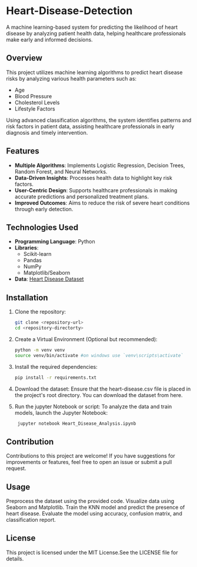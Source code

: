 # Heart-Disease-Detection

A machine learning-based system for predicting the likelihood of heart disease by analyzing patient health data, helping healthcare professionals make early and informed decisions.

## Overview

This project utilizes machine learning algorithms to predict heart disease risks by analyzing various health parameters such as:
- Age
- Blood Pressure
- Cholesterol Levels
- Lifestyle Factors

Using advanced classification algorithms, the system identifies patterns and risk factors in patient data, assisting healthcare professionals in early diagnosis and timely intervention.

## Features

- **Multiple Algorithms**: Implements Logistic Regression, Decision Trees, Random Forest, and Neural Networks.
- **Data-Driven Insights**: Processes health data to highlight key risk factors.
- **User-Centric Design**: Supports healthcare professionals in making accurate predictions and personalized treatment plans.
- **Improved Outcomes**: Aims to reduce the risk of severe heart conditions through early detection.

## Technologies Used

- **Programming Language**: Python
- **Libraries**: 
  - Scikit-learn
  - Pandas
  - NumPy
  - Matplotlib/Seaborn
- **Data**: [Heart Disease Dataset](heart-disease.csv)

## Installation

1. Clone the repository:
   ```bash
   git clone <repository-url>
   cd <repository-directorty>

2. Create a Virtual Environment (Optional but recommended):
   ```bash
   python -m venv venv
   source venv/bin/activate #on windows use `venv\scripts\activate`

3. Install the required dependencies:
   ```bash
   pip install -r requirements.txt

4. Download the dataset:
   Ensure that the heart-disease.csv file is placed in the project's root directory. You can 
   download the dataset from here.
   
  
5. Run the jupyter Notebook or script:
   To analyze the data and train models, launch the Jupyter Notebook:
   ```bash
    jupyter notebook Heart_Disease_Analysis.ipynb
   

## Contribution
   Contributions to this project are welcome! If you have suggestions for improvements or features,    feel free to open an issue or submit a pull request.

## Usage
   Preprocess the dataset using the provided code.
   Visualize data using Seaborn and Matplotlib.
   Train the KNN model and predict the presence of heart disease.
   Evaluate the model using accuracy, confusion matrix, and classification report.


## License
   This project is licensed under the MIT License.See the LICENSE file for details.
   


